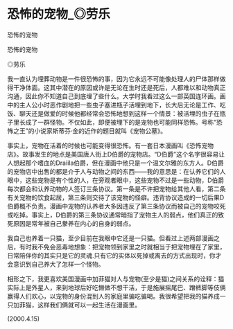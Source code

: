# 恐怖的宠物_◎劳乐

恐怖的宠物

恐怖的宠物

◎劳乐

我一直认为埋葬动物是一件很恐怖的事，因为它永远不可能像处理人的尸体那样做得干净体面。这其中潜在的原因或许是无论在生时还是死后，人都难以和动物真正沟通，因此你不知道自己到底埋了些什么。大学时我看过这么一部英国连环画。画中的主人公小时恶作剧地把一些虫子塞进瓶子活埋到地下，长大后无论是工作、吃饭、聊天还是做爱的时候他都经常会恐怖地想到这样一个情景：被活埋的虫子在瓶子里长成了一群怪物。不仅如此，即便被埋下的是宠物也可能同样恐怖。号称“恐怖之王”的小说家斯蒂芬·金的近作的题目就叫《宠物公墓》。

事实上，宠物在活着的时候也可能变得很恐怖。有一套日本漫画叫《恐怖宠物店》。故事发生的地点是美国唐人街上D伯爵的宠物店。“D伯爵”这个名字很容易让人想起那个嗜血的Draiila伯爵，但在漫画中他只是一个温文尔雅的东方人。D伯爵的宠物店中出售的都是介于人与动物之间的东西——我的意思是：在认养它们的人眼中，这些宠物是有个性的人，在旁观者眼中，这些宠物不过是一些动物，D伯爵每次都会和认养动物的人签订三条协议。第一条是不许把宠物给其他人看，第二条有关宠物的饮食起居，第三条则交待了该宠物的怪癖。违背协议造成的一切后果D伯爵概不负责。漫画中宠物的认养者大多因违反了第三条协议而被自己的宠物咬死或吃掉。事实上，D伯爵的第三条协议通常暗指了宠物主人的弱点，他们真正的致死原因是常年被自己豢养在内心的自身的弱点。

我自己也养着一只猫，至少目前在我眼中它还是一只猫。但看过上述两部漫画之后，有时我不免会恶毒地想象：把宠物领到家里之时就相当于把宠物埋在了家里，日常陪伴你的其实只是它的灵魂.只有它的实体以死掉或离去的方式出现时，你才会意识到自己养大了怎样一个怪物。

相形之下，我更喜欢美国漫画中加菲猫对人与宠物(至少是猫)之间关系的诠释：猫实际上是外星人，来到地球后好吃懒做不想干活，于是施展摇尾巴、蹭裤脚等伎俩赢得人们欢心，以宠物的身份混到人的家庭里骗吃骗喝。我很希望把我的猫养成一只加菲猫，这样我们俩就可以一起生活在漫画里。

(2000.4.15)